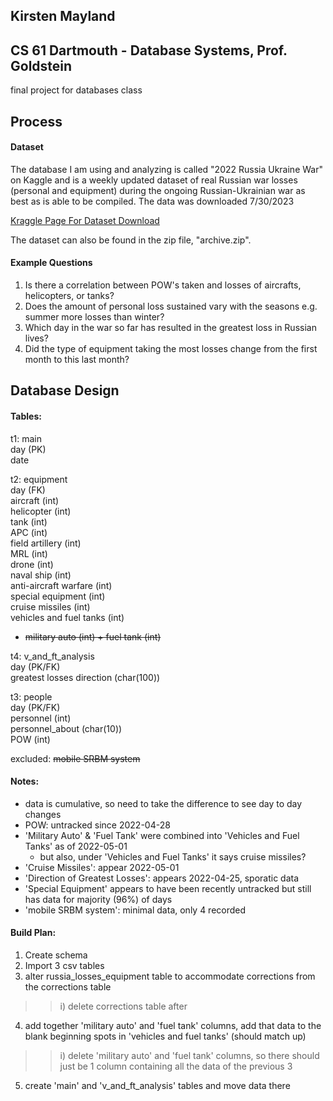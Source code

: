 ## Kirsten Mayland
## CS 61 Dartmouth - Database Systems, Prof. Goldstein
final project for databases class

## Process
#### Dataset
The database I am using and analyzing is called "2022 Russia Ukraine War" on Kaggle and is a weekly updated dataset of real Russian war losses (personal and equipment) during the ongoing Russian-Ukrainian war as best as is able to be compiled. The data was downloaded 7/30/2023

[Kraggle Page For Dataset Download](https://www.kaggle.com/datasets/piterfm/2022-ukraine-russian-war?select=russia_losses_equipment_correction.csv)

The dataset can also be found in the zip file, "archive.zip".

#### Example Questions
1) Is there a correlation between POW's taken and losses of aircrafts, helicopters, or tanks?
2) Does the amount of personal loss sustained vary with the seasons e.g. summer more losses than winter?
3) Which day in the war so far has resulted in the greatest loss in Russian lives?
4) Did the type of equipment taking the most losses change from the first month to this last month?

## Database Design
#### Tables:
t1: main  
day (PK)  
date  

t2: equipment  
day (FK)  
aircraft (int)  
helicopter (int)  
tank (int)  
APC (int)  
field artillery (int)  
MRL (int)  
drone (int)  
naval ship (int)  
anti-aircraft warfare (int)  
special equipment (int)  
cruise missiles (int)  
vehicles and fuel tanks (int)  
 - ~~military auto (int) + fuel tank (int)~~  

t4: v_and_ft_analysis  
day (PK/FK)   
greatest losses direction (char(100))  

t3: people  
day (PK/FK)  
personnel (int)  
personnel_about (char(10))  
POW (int)  

excluded:
~~mobile SRBM system~~

#### Notes:
- data is cumulative, so need to take the difference to see day to day changes
- POW: untracked since 2022-04-28
- 'Military Auto' & 'Fuel Tank' were combined into 'Vehicles and Fuel Tanks' as of 2022-05-01
    - but also, under 'Vehicles and Fuel Tanks' it says cruise missiles?
- 'Cruise Missiles': appear 2022-05-01
- 'Direction of Greatest Losses': appears 2022-04-25, sporatic data
- 'Special Equipment' appears to have been recently untracked but still has data for majority (96%) of days
- 'mobile SRBM system': minimal data, only 4 recorded

#### Build Plan:
1) Create schema
2) Import 3 csv tables
3) alter russia_losses_equipment table to accommodate corrections from the corrections table
  >> i) delete corrections table after
4) add together 'military auto' and 'fuel tank' columns, add that data to the blank beginning spots in 'vehicles and fuel tanks' (should match up)
  >> i) delete 'military auto' and 'fuel tank' columns, so there should just be 1 column containing all the data of the previous 3
5) create 'main' and 'v_and_ft_analysis' tables and move data there
